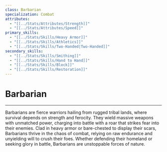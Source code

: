 ```yaml
---
class: Barbarian
specialization: Combat
attributes:
  - "[[../Stats/Attributes/Strength]]"
  - "[[../Stats/Attributes/Speed]]"
primary_skills:
  - "[[../Stats/Skills/Heavy Armor]]"
  - "[[../Stats/Skills/Athletics]]"
  - "[[../Stats/Skills/Two-Handed|Two-Handed]]"
secondary_skills:
  - "[[../Stats/Skills/Smithing]]"
  - "[[../Stats/Skills/Hand to Hand]]"
  - "[[../Stats/Skills/Block]]"
  - "[[../Stats/Skills/Restoration]]"
---
```

# **Barbarian**
---
Barbarians are fierce warriors hailing from rugged tribal lands, where survival depends on strength and ferocity. They wield massive weapons with unmatched power, charging into battle with a roar that strikes fear into their enemies. Clad in heavy armor or bare-chested to display their scars, Barbarians thrive in the chaos of combat, relying on raw endurance and unyielding will to crush their foes. Whether defending their homeland or seeking glory in battle, Barbarians are unstoppable forces of nature.